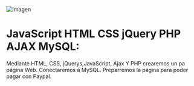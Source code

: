 ![Imagen](https://encrypted-tbn0.gstatic.com/images?q=tbn%3AANd9GcSW7IQYW2H-mMVSuqTVS9p2QUeAs34T7uYaXg&usqp=CAU)

# JavaScript HTML CSS jQuery PHP  AJAX MySQL:


Mediante HTML, CSS, jQuerys,JavaScript, Ajax Y PHP crearemos un pa página Web.
Conectaremos a MySQL. Preparremos la página para poder pagar con Paypal.

